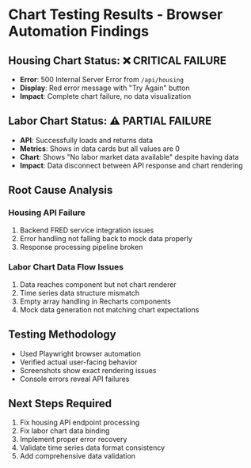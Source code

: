 # Chart Testing Results - Browser Automation Findings

## Housing Chart Status: ❌ CRITICAL FAILURE
- **Error**: 500 Internal Server Error from `/api/housing`
- **Display**: Red error message with "Try Again" button
- **Impact**: Complete chart failure, no data visualization

## Labor Chart Status: ⚠️ PARTIAL FAILURE  
- **API**: Successfully loads and returns data
- **Metrics**: Shows in data cards but all values are 0
- **Chart**: Shows "No labor market data available" despite having data
- **Impact**: Data disconnect between API response and chart rendering

## Root Cause Analysis

### Housing API Failure
1. Backend FRED service integration issues
2. Error handling not falling back to mock data properly
3. Response processing pipeline broken

### Labor Chart Data Flow Issues
1. Data reaches component but not chart renderer
2. Time series data structure mismatch
3. Empty array handling in Recharts components
4. Mock data generation not matching chart expectations

## Testing Methodology
- Used Playwright browser automation
- Verified actual user-facing behavior
- Screenshots show exact rendering issues
- Console errors reveal API failures

## Next Steps Required
1. Fix housing API endpoint processing
2. Fix labor chart data binding 
3. Implement proper error recovery
4. Validate time series data format consistency
5. Add comprehensive data validation